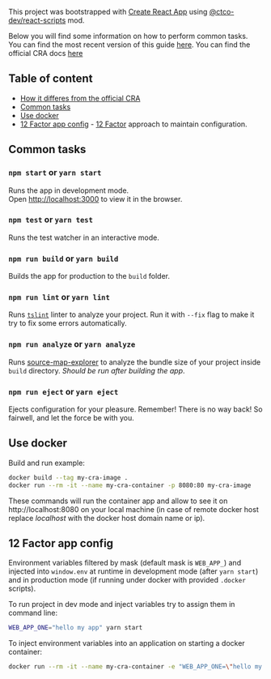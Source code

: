 This project was bootstrapped with [Create React App](https://github.com/facebookincubator/create-react-app) using [@ctco-dev/react-scripts](https://github.com/ctco-dev/create-react-app) mod.

Below you will find some information on how to perform common tasks.<br>
You can find the most recent version of this guide [here](https://github.com/ctco-dev/create-react-app/blob/master/packages/react-scripts/template/README.md).
You can find the official CRA docs [here](https://github.com/facebookincubator/create-react-app/blob/master/packages/react-scripts/template/README.md)

## Table of content
* [How it differes from the official CRA](https://github.com/ctco-dev/create-react-app/blob/master/README.md#how-it-differs-from-the-official-cra)
* [Common tasks](#common-tasks)
* [Use docker](#use-docker)
* [12 Factor app config](#12-factor-app-config) - [12 Factor](https://12factor.net/config) approach to maintain configuration.

## Common tasks

### `npm start` or `yarn start`

Runs the app in development mode.<br>
Open [http://localhost:3000](http://localhost:3000) to view it in the browser.

### `npm test` or `yarn test`

Runs the test watcher in an interactive mode.

### `npm run build` or `yarn build`

Builds the app for production to the `build` folder.

### `npm run lint` or `yarn lint`

Runs [`tslint`](https://palantir.github.io/tslint/) linter to analyze your project. Run it with `--fix` flag to make it try to fix some errors automatically.

### `npm run analyze` or `yarn analyze`

Runs [source-map-explorer](https://github.com/danvk/source-map-explorer) to analyze the bundle size of your project inside `build` directory. _Should be run after building the app_.

### `npm run eject` or `yarn eject`

Ejects configuration for your pleasure.
Remember! There is no way back! So fairwell, and let the force be with you.

## Use docker

Build and run example:
```sh
docker build --tag my-cra-image .
docker run --rm -it --name my-cra-container -p 8080:80 my-cra-image
```
These commands will run the container app and allow to see it on http://localhost:8080 on your local machine (in case of remote docker host replace _localhost_ with the docker host domain name or ip).

## 12 Factor app config

Environment variables filtered by mask (default mask is `WEB_APP_`) and injected into `window.env` at runtime in development mode (after `yarn start`) and in production mode (if running under docker with provided `.docker` scripts).

To run project in dev mode and inject variables try to assign them in command line:
```sh
WEB_APP_ONE="hello my app" yarn start
```

To inject environment variables into an application on starting a docker container:
```sh
docker run --rm -it --name my-cra-container -e "WEB_APP_ONE=\"hello my app\"" -p 8080:80 my-cra-image
```
